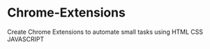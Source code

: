 # Chrome-Extensions
Create Chrome Extensions to automate small tasks using HTML CSS JAVASCRIPT 
 
    
  
 
